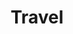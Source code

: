 ---
layout: list
title:  Travel
slug:   travel
code: rt953024
permalink: /rt953024/travel
person: "Richard Tan"
description: >
  Holidays and places I've been to.
---